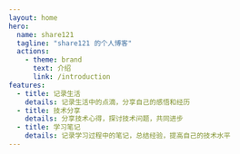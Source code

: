 ```yaml
---
layout: home
hero:
  name: share121
  tagline: "share121 的个人博客"
  actions:
    - theme: brand
      text: 介绍
      link: /introduction
features:
  - title: 记录生活
    details: 记录生活中的点滴，分享自己的感悟和经历
  - title: 技术分享
    details: 分享技术心得，探讨技术问题，共同进步
  - title: 学习笔记
    details: 记录学习过程中的笔记，总结经验，提高自己的技术水平
---
```


<script setup>
import { VPTeamMembers } from "vitepress/theme";

const members = [
  {
    avatar: "https://www.github.com/share121.png",
    name: "share121",
    title: "前端开发",
    org: "三清课堂",
    orgLink: "https://github.com/trpure-class",
    links: [
      { icon: "bilibili", link: "https://space.bilibili.com/626843261" },
      { icon: "gitee", link: "https://gitee.com/share121" },
      { icon: "gitlab", link: "https://gitlab.com/share121" },
      { icon: "github", link: "https://github.com/share121/blog" },
    ]
  },
]
</script>

<VPTeamMembers :members="members" />
